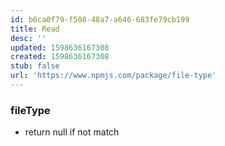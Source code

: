 ```yaml
---
id: b6ca0f79-f508-48a7-a646-683fe79cb199
title: Read
desc: ''
updated: 1598636167308
created: 1598636167308
stub: false
url: 'https://www.npmjs.com/package/file-type'
---
```

### fileType
- return null if not match
